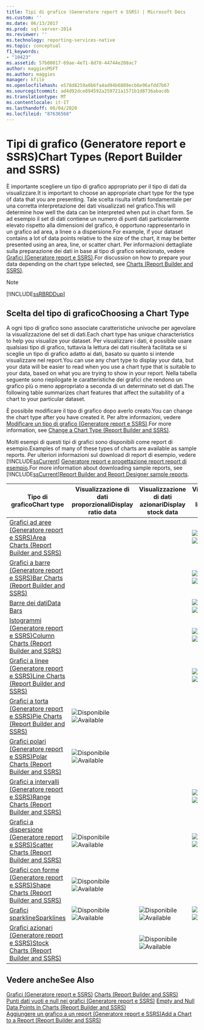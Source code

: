 ```yaml
---
title: Tipi di grafico (Generatore report e SSRS) | Microsoft Docs
ms.custom: ''
ms.date: 06/13/2017
ms.prod: sql-server-2014
ms.reviewer: ''
ms.technology: reporting-services-native
ms.topic: conceptual
f1_keywords:
- "10423"
ms.assetid: 57b00017-69ae-4e71-8d78-44744e208ac7
author: maggiesMSFT
ms.author: maggies
manager: kfile
ms.openlocfilehash: e578d8259a0b6fa4ad94b6889ecb6e96afdd7b67
ms.sourcegitcommit: ad4d92dce894592a259721a1571b1d8736abacdb
ms.translationtype: MT
ms.contentlocale: it-IT
ms.lasthandoff: 08/04/2020
ms.locfileid: "87636568"
---
```

# <a name="chart-types-report-builder-and-ssrs"></a><span data-ttu-id="d776a-102">Tipi di grafico (Generatore report e SSRS)</span><span class="sxs-lookup"><span data-stu-id="d776a-102">Chart Types (Report Builder and SSRS)</span></span>
  <span data-ttu-id="d776a-103">È importante scegliere un tipo di grafico appropriato per il tipo di dati da visualizzare.</span><span class="sxs-lookup"><span data-stu-id="d776a-103">It is important to choose an appropriate chart type for the type of data that you are presenting.</span></span> <span data-ttu-id="d776a-104">Tale scelta risulta infatti fondamentale per una corretta interpretazione dei dati visualizzati nel grafico.</span><span class="sxs-lookup"><span data-stu-id="d776a-104">This will determine how well the data can be interpreted when put in chart form.</span></span> <span data-ttu-id="d776a-105">Se ad esempio il set di dati contiene un numero di punti dati particolarmente elevato rispetto alla dimensioni del grafico, è opportuno rappresentarlo in un grafico ad area, a linee o a dispersione.</span><span class="sxs-lookup"><span data-stu-id="d776a-105">For example, if your dataset contains a lot of data points relative to the size of the chart, it may be better presented using an area, line, or scatter chart.</span></span> <span data-ttu-id="d776a-106">Per informazioni dettagliate sulla preparazione dei dati in base al tipo di grafico selezionato, vedere [Grafici &#40;Generatore report e SSRS&#41;](charts-report-builder-and-ssrs.md).</span><span class="sxs-lookup"><span data-stu-id="d776a-106">For discussion on how to prepare your data depending on the chart type selected, see [Charts &#40;Report Builder and SSRS&#41;](charts-report-builder-and-ssrs.md).</span></span>  
  
> [!NOTE]  
>  [!INCLUDE[ssRBRDDup](../../includes/ssrbrddup-md.md)]  
  
## <a name="choosing-a-chart-type"></a><span data-ttu-id="d776a-107">Scelta del tipo di grafico</span><span class="sxs-lookup"><span data-stu-id="d776a-107">Choosing a Chart Type</span></span>  
 <span data-ttu-id="d776a-108">A ogni tipo di grafico sono associate caratteristiche univoche per agevolare la visualizzazione del set di dati.</span><span class="sxs-lookup"><span data-stu-id="d776a-108">Each chart type has unique characteristics to help you visualize your dataset.</span></span> <span data-ttu-id="d776a-109">Per visualizzare i dati, è possibile usare qualsiasi tipo di grafico, tuttavia la lettura dei dati risulterà facilitata se si sceglie un tipo di grafico adatto ai dati, basato su quanto si intende visualizzare nel report.</span><span class="sxs-lookup"><span data-stu-id="d776a-109">You can use any chart type to display your data, but your data will be easier to read when you use a chart type that is suitable to your data, based on what you are trying to show in your report.</span></span> <span data-ttu-id="d776a-110">Nella tabella seguente sono riepilogate le caratteristiche dei grafici che rendono un grafico più o meno appropriato a seconda di un determinato set di dati.</span><span class="sxs-lookup"><span data-stu-id="d776a-110">The following table summarizes chart features that affect the suitability of a chart to your particular dataset.</span></span>  
  
 <span data-ttu-id="d776a-111">È possibile modificare il tipo di grafico dopo averlo creato.</span><span class="sxs-lookup"><span data-stu-id="d776a-111">You can change the chart type after you have created it.</span></span> <span data-ttu-id="d776a-112">Per altre informazioni, vedere [Modificare un tipo di grafico &#40;Generatore report e SSRS&#41;](change-a-chart-type-report-builder-and-ssrs.md).</span><span class="sxs-lookup"><span data-stu-id="d776a-112">For more information, see [Change a Chart Type &#40;Report Builder and SSRS&#41;](change-a-chart-type-report-builder-and-ssrs.md).</span></span>  
  
 <span data-ttu-id="d776a-113">Molti esempi di questi tipi di grafici sono disponibili come report di esempio.</span><span class="sxs-lookup"><span data-stu-id="d776a-113">Examples of many of these types of charts are available as sample reports.</span></span> <span data-ttu-id="d776a-114">Per ulteriori informazioni sul download di report di esempio, vedere [!INCLUDE[ssCurrent](../../includes/sscurrent-md.md)] [Generatore report e progettazione report report di esempio](https://go.microsoft.com/fwlink/?LinkId=198283).</span><span class="sxs-lookup"><span data-stu-id="d776a-114">For more information about downloading sample reports, see [!INCLUDE[ssCurrent](../../includes/sscurrent-md.md)][Report Builder and Report Designer sample reports](https://go.microsoft.com/fwlink/?LinkId=198283).</span></span>  
  
|<span data-ttu-id="d776a-115">Tipo di grafico</span><span class="sxs-lookup"><span data-stu-id="d776a-115">Chart type</span></span>|<span data-ttu-id="d776a-116">Visualizzazione di dati proporzionali</span><span class="sxs-lookup"><span data-stu-id="d776a-116">Display ratio data</span></span>|<span data-ttu-id="d776a-117">Visualizzazione di dati azionari</span><span class="sxs-lookup"><span data-stu-id="d776a-117">Display stock data</span></span>|<span data-ttu-id="d776a-118">Visualizzazione di dati lineari</span><span class="sxs-lookup"><span data-stu-id="d776a-118">Display linear data</span></span>|<span data-ttu-id="d776a-119">Visualizzazione di dati multivalore</span><span class="sxs-lookup"><span data-stu-id="d776a-119">Display multi-value data</span></span>|  
|----------------|------------------------|------------------------|-------------------------|-------------------------------|  
|[<span data-ttu-id="d776a-120">Grafici ad aree &#40;Generatore report e SSRS&#41;</span><span class="sxs-lookup"><span data-stu-id="d776a-120">Area Charts &#40;Report Builder and SSRS&#41;</span></span>](area-charts-report-builder-and-ssrs.md)|||<span data-ttu-id="d776a-121">![Disponibile](../media/greencheck.gif "Disponibile")</span><span class="sxs-lookup"><span data-stu-id="d776a-121">![Available](../media/greencheck.gif "Available")</span></span>||  
|[<span data-ttu-id="d776a-122">Grafici a barre &#40;Generatore report e SSRS&#41;</span><span class="sxs-lookup"><span data-stu-id="d776a-122">Bar Charts &#40;Report Builder and SSRS&#41;</span></span>](bar-charts-report-builder-and-ssrs.md)|||<span data-ttu-id="d776a-123">![Disponibile](../media/greencheck.gif "Disponibile")</span><span class="sxs-lookup"><span data-stu-id="d776a-123">![Available](../media/greencheck.gif "Available")</span></span>||  
|[<span data-ttu-id="d776a-124">Barre dei dati</span><span class="sxs-lookup"><span data-stu-id="d776a-124">Data Bars</span></span>](sparklines-and-data-bars-report-builder-and-ssrs.md)|||<span data-ttu-id="d776a-125">![Disponibile](../media/greencheck.gif "Disponibile")</span><span class="sxs-lookup"><span data-stu-id="d776a-125">![Available](../media/greencheck.gif "Available")</span></span>||  
|[<span data-ttu-id="d776a-126">Istogrammi &#40;Generatore report e SSRS&#41;</span><span class="sxs-lookup"><span data-stu-id="d776a-126">Column Charts &#40;Report Builder and SSRS&#41;</span></span>](column-charts-report-builder-and-ssrs.md)|||<span data-ttu-id="d776a-127">![Disponibile](../media/greencheck.gif "Disponibile")</span><span class="sxs-lookup"><span data-stu-id="d776a-127">![Available](../media/greencheck.gif "Available")</span></span>||  
|[<span data-ttu-id="d776a-128">Grafici a linee &#40;Generatore report e SSRS&#41;</span><span class="sxs-lookup"><span data-stu-id="d776a-128">Line Charts &#40;Report Builder and SSRS&#41;</span></span>](line-charts-report-builder-and-ssrs.md)|||<span data-ttu-id="d776a-129">![Disponibile](../media/greencheck.gif "Disponibile")</span><span class="sxs-lookup"><span data-stu-id="d776a-129">![Available](../media/greencheck.gif "Available")</span></span>||  
|[<span data-ttu-id="d776a-130">Grafici a torta &#40;Generatore report e SSRS&#41;</span><span class="sxs-lookup"><span data-stu-id="d776a-130">Pie Charts &#40;Report Builder and SSRS&#41;</span></span>](pie-charts-report-builder-and-ssrs.md)|<span data-ttu-id="d776a-131">![Disponibile](../media/greencheck.gif "Disponibile")</span><span class="sxs-lookup"><span data-stu-id="d776a-131">![Available](../media/greencheck.gif "Available")</span></span>||||  
|[<span data-ttu-id="d776a-132">Grafici polari &#40;Generatore report e SSRS&#41;</span><span class="sxs-lookup"><span data-stu-id="d776a-132">Polar Charts &#40;Report Builder and SSRS&#41;</span></span>](polar-charts-report-builder-and-ssrs.md)|<span data-ttu-id="d776a-133">![Disponibile](../media/greencheck.gif "Disponibile")</span><span class="sxs-lookup"><span data-stu-id="d776a-133">![Available](../media/greencheck.gif "Available")</span></span>||||  
|[<span data-ttu-id="d776a-134">Grafici a intervalli &#40;Generatore report e SSRS&#41;</span><span class="sxs-lookup"><span data-stu-id="d776a-134">Range Charts &#40;Report Builder and SSRS&#41;</span></span>](range-charts-report-builder-and-ssrs.md)|||<span data-ttu-id="d776a-135">![Disponibile](../media/greencheck.gif "Disponibile")</span><span class="sxs-lookup"><span data-stu-id="d776a-135">![Available](../media/greencheck.gif "Available")</span></span>|<span data-ttu-id="d776a-136">![Disponibile](../media/greencheck.gif "Disponibile")</span><span class="sxs-lookup"><span data-stu-id="d776a-136">![Available](../media/greencheck.gif "Available")</span></span>|  
|[<span data-ttu-id="d776a-137">Grafici a dispersione &#40;Generatore report e SSRS&#41;</span><span class="sxs-lookup"><span data-stu-id="d776a-137">Scatter Charts &#40;Report Builder and SSRS&#41;</span></span>](scatter-charts-report-builder-and-ssrs.md)|<span data-ttu-id="d776a-138">![Disponibile](../media/greencheck.gif "Disponibile")</span><span class="sxs-lookup"><span data-stu-id="d776a-138">![Available](../media/greencheck.gif "Available")</span></span>||<span data-ttu-id="d776a-139">![Disponibile](../media/greencheck.gif "Disponibile")</span><span class="sxs-lookup"><span data-stu-id="d776a-139">![Available](../media/greencheck.gif "Available")</span></span>||  
|[<span data-ttu-id="d776a-140">Grafici con forme &#40;Generatore report e SSRS&#41;</span><span class="sxs-lookup"><span data-stu-id="d776a-140">Shape Charts &#40;Report Builder and SSRS&#41;</span></span>](shape-charts-report-builder-and-ssrs.md)|<span data-ttu-id="d776a-141">![Disponibile](../media/greencheck.gif "Disponibile")</span><span class="sxs-lookup"><span data-stu-id="d776a-141">![Available](../media/greencheck.gif "Available")</span></span>||||  
|[<span data-ttu-id="d776a-142">Grafici sparkline</span><span class="sxs-lookup"><span data-stu-id="d776a-142">Sparklines</span></span>](sparklines-and-data-bars-report-builder-and-ssrs.md)|<span data-ttu-id="d776a-143">![Disponibile](../media/greencheck.gif "Disponibile")</span><span class="sxs-lookup"><span data-stu-id="d776a-143">![Available](../media/greencheck.gif "Available")</span></span>|<span data-ttu-id="d776a-144">![Disponibile](../media/greencheck.gif "Disponibile")</span><span class="sxs-lookup"><span data-stu-id="d776a-144">![Available](../media/greencheck.gif "Available")</span></span>|<span data-ttu-id="d776a-145">![Disponibile](../media/greencheck.gif "Disponibile")</span><span class="sxs-lookup"><span data-stu-id="d776a-145">![Available](../media/greencheck.gif "Available")</span></span>|<span data-ttu-id="d776a-146">![Disponibile](../media/greencheck.gif "Disponibile")</span><span class="sxs-lookup"><span data-stu-id="d776a-146">![Available](../media/greencheck.gif "Available")</span></span>|  
|[<span data-ttu-id="d776a-147">Grafici azionari &#40;Generatore report e SSRS&#41;</span><span class="sxs-lookup"><span data-stu-id="d776a-147">Stock Charts &#40;Report Builder and SSRS&#41;</span></span>](stock-charts-report-builder-and-ssrs.md)||<span data-ttu-id="d776a-148">![Disponibile](../media/greencheck.gif "Disponibile")</span><span class="sxs-lookup"><span data-stu-id="d776a-148">![Available](../media/greencheck.gif "Available")</span></span>||<span data-ttu-id="d776a-149">![Disponibile](../media/greencheck.gif "Disponibile")</span><span class="sxs-lookup"><span data-stu-id="d776a-149">![Available](../media/greencheck.gif "Available")</span></span>|  
  
## <a name="see-also"></a><span data-ttu-id="d776a-150">Vedere anche</span><span class="sxs-lookup"><span data-stu-id="d776a-150">See Also</span></span>  
 <span data-ttu-id="d776a-151">[Grafici &#40;Generatore report e SSRS&#41;](charts-report-builder-and-ssrs.md) </span><span class="sxs-lookup"><span data-stu-id="d776a-151">[Charts &#40;Report Builder and SSRS&#41;](charts-report-builder-and-ssrs.md) </span></span>  
 <span data-ttu-id="d776a-152">[Punti dati vuoti e null nei grafici &#40;Generatore report e SSRS&#41;](empty-and-null-data-points-in-charts-report-builder-and-ssrs.md) </span><span class="sxs-lookup"><span data-stu-id="d776a-152">[Empty and Null Data Points in Charts &#40;Report Builder and SSRS&#41;](empty-and-null-data-points-in-charts-report-builder-and-ssrs.md) </span></span>  
 [<span data-ttu-id="d776a-153">Aggiungere un grafico a un report &#40;Generatore report e SSRS&#41;</span><span class="sxs-lookup"><span data-stu-id="d776a-153">Add a Chart to a Report &#40;Report Builder and SSRS&#41;</span></span>](add-a-chart-to-a-report-report-builder-and-ssrs.md)  
  
  
